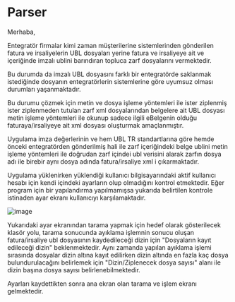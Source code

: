# Parser

Merhaba,

Entegratör firmalar kimi zaman müşterilerine sistemlerinden gönderilen fatura ve irsaliyelerin UBL dosyaları yerine fatura ve irsaliyeye ait ve içeriğinde imzalı ublini barındıran topluca zarf dosyalarını vermektedir.

Bu durumda da imzalı UBL dosyasını farklı bir entegratörde saklanmak istediğinde dosyanın entegratörlerin sistemlerine göre uyumsuz olması durumları yaşanmaktadır.

Bu durumu çözmek için metin ve dosya işleme yöntemleri ile ister ziplenmiş ister ziplenmeden tutulan zarf xml dosyalarından belgelere ait UBL dosyası metin işleme yöntemleri ile okunup sadece ilgili eBelgenin olduğu faturaya/irsaliyeye ait xml dosyası oluşturmak amaçlanmıştır.

Uygulama imza değerlerinin ve hem UBL TR standartlarına göre hemde önceki entegratörden gönderilmiş hali ile zarf içeriğindeki belge ublini metin işleme yöntemleri ile doğrudan zarf içindei ubl verisini alarak zarfın dosya adı ile birebir aynı dosya adında fatura/irsaliye xml i çıkarmaktadır.

Uygulama yüklenirken yüklendiği kullanıcı bilgisayarındaki aktif kullanıcı hesabı için kendi içindeki ayarların olup olmadığını kontrol etmektedir. 
Eğer program için bir yapılandırma yapılmamışsa yukarıda belirtilen kontrole istinaden ayar ekranı kullanıcıyı karşılamaktadır.

![image](https://github.com/zeytinyilmaz/UBLParser/assets/11462101/df8407d4-467e-42b5-9cdc-23b6fe4ede93)

Yukarıdaki ayar ekranından tarama yapmak için hedef olarak gösterilecek klasör yolu, tarama sonucunda ayıklama işlemnin sonucu oluşan fatura/irsaliye ubl dosyasının kaydedileceği dizin için "Dosyaların kayıt edileceği dizin" beklenmektedir. 
Aynı zamanda yapılan ayıklama işlemi sırasında dosyalar dizin altına kayıt edilirken dizin altında en fazla kaç dosya bulundurulacağını belirlemek için "Dizin/Ziplenecek dosya sayısı" alanı ile dizin başına dosya sayısı belirlenebilmektedir.

Ayarları kaydettikten sonra ana ekran olan tarama ve işlem ekranı gelmektedir.
